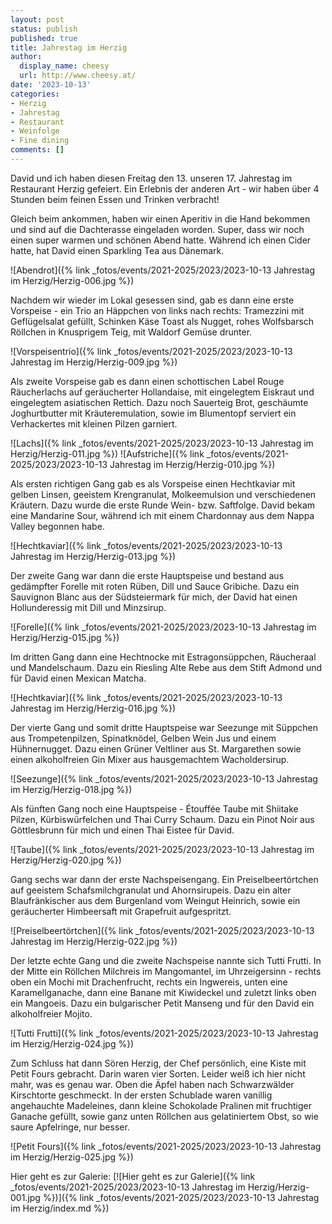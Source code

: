 ```yaml
---
layout: post
status: publish
published: true
title: Jahrestag im Herzig
author:
  display_name: cheesy
  url: http://www.cheesy.at/
date: '2023-10-13'
categories:
- Herzig
- Jahrestag
- Restaurant
- Weinfolge
- Fine dining
comments: []
---
```


David und ich haben diesen Freitag den 13. unseren 17. Jahrestag im Restaurant Herzig gefeiert. Ein Erlebnis der anderen Art - wir haben über 4 Stunden beim feinen Essen und Trinken verbracht!

Gleich beim ankommen, haben wir einen Aperitiv in die Hand bekommen und sind auf die Dachterasse eingeladen worden. Super, dass wir noch einen super warmen und schönen Abend hatte. Während ich einen Cider hatte, hat David einen Sparkling Tea aus Dänemark.

![Abendrot]({% link _fotos/events/2021-2025/2023/2023-10-13 Jahrestag im Herzig/Herzig-006.jpg %})

Nachdem wir wieder im Lokal gesessen sind, gab es dann eine erste Vorspeise - ein Trio an Häppchen von links nach rechts: Tramezzini mit Geflügelsalat gefüllt, Schinken Käse Toast als Nugget, rohes Wolfsbarsch Röllchen in Knusprigem Teig, mit Waldorf Gemüse drunter.

![Vorspeisentrio]({% link _fotos/events/2021-2025/2023/2023-10-13 Jahrestag im Herzig/Herzig-009.jpg %})

Als zweite Vorspeise gab es dann einen schottischen Label Rouge Räucherlachs auf geräucherter Hollandaise, mit eingelegtem Eiskraut und eingelegtem asiatischen Rettich. Dazu noch Sauerteig Brot, geschäumte Joghurtbutter mit Kräuteremulation, sowie im Blumentopf serviert ein Verhackertes mit kleinen Pilzen garniert.

![Lachs]({% link _fotos/events/2021-2025/2023/2023-10-13 Jahrestag im Herzig/Herzig-011.jpg %})
![Aufstriche]({% link _fotos/events/2021-2025/2023/2023-10-13 Jahrestag im Herzig/Herzig-010.jpg %})

Als ersten richtigen Gang gab es als Vorspeise einen Hechtkaviar mit gelben Linsen, geeistem Krengranulat, Molkeemulsion und verschiedenen Kräutern. Dazu wurde die erste Runde Wein- bzw. Saftfolge. David bekam eine Mandarine Sour, während ich mit einem Chardonnay aus dem Nappa Valley begonnen habe.

![Hechtkaviar]({% link _fotos/events/2021-2025/2023/2023-10-13 Jahrestag im Herzig/Herzig-013.jpg %})

Der zweite Gang war dann die erste Hauptspeise und bestand aus gedämpfter Forelle mit roten Rüben, Dill und Sauce Gribiche. Dazu ein Sauvignon Blanc aus der Südsteiermark für mich, der David hat einen Hollunderessig mit Dill und Minzsirup.

![Forelle]({% link _fotos/events/2021-2025/2023/2023-10-13 Jahrestag im Herzig/Herzig-015.jpg %})

Im dritten Gang dann eine Hechtnocke mit Estragonsüppchen, Räucheraal und Mandelschaum. Dazu ein Riesling Alte Rebe aus dem Stift Admond und für David einen Mexican Matcha.

![Hechtkaviar]({% link _fotos/events/2021-2025/2023/2023-10-13 Jahrestag im Herzig/Herzig-016.jpg %})

Der vierte Gang und somit dritte Hauptspeise war Seezunge mit Süppchen aus Trompetenpilzen, Spinatknödel, Gelben Wein Jus und einem Hühnernugget. Dazu einen Grüner Veltliner aus St. Margarethen sowie einen alkoholfreien Gin Mixer aus hausgemachtem Wacholdersirup.

![Seezunge]({% link _fotos/events/2021-2025/2023/2023-10-13 Jahrestag im Herzig/Herzig-018.jpg %})

Als fünften Gang noch eine Hauptspeise - Étouffée Taube mit Shiitake Pilzen, Kürbiswürfelchen und Thai Curry Schaum. Dazu ein Pinot Noir aus Göttlesbrunn für mich und einen Thai Eistee für David.

![Taube]({% link _fotos/events/2021-2025/2023/2023-10-13 Jahrestag im Herzig/Herzig-020.jpg %})

Gang sechs war dann der erste Nachspeisengang. Ein Preiselbeertörtchen auf geeistem Schafsmilchgranulat und Ahornsirupeis. Dazu ein alter Blaufränkischer aus dem Burgenland vom Weingut Heinrich, sowie ein geräucherter Himbeersaft mit Grapefruit aufgespritzt.

![Preiselbeertörtchen]({% link _fotos/events/2021-2025/2023/2023-10-13 Jahrestag im Herzig/Herzig-022.jpg %})

Der letzte echte Gang und die zweite Nachspeise nannte sich Tutti Frutti. In der Mitte ein Röllchen Milchreis im Mangomantel, im Uhrzeigersinn - rechts oben ein Mochi mit Drachenfrucht, rechts ein Ingwereis, unten eine Karamellganache, dann eine Banane mit Kiwideckel und zuletzt links oben ein Mangoeis. Dazu ein bulgarischer Petit Manseng und für den David ein alkoholfreier Mojito.

![Tutti Frutti]({% link _fotos/events/2021-2025/2023/2023-10-13 Jahrestag im Herzig/Herzig-024.jpg %})

Zum Schluss hat dann Sören Herzig, der Chef persönlich, eine Kiste mit Petit Fours gebracht. Darin waren vier Sorten. Leider weiß ich hier nicht mahr, was es genau war. Oben die Äpfel haben nach Schwarzwälder Kirschtorte geschmeckt. In der ersten Schublade waren vanillig angehauchte Madeleines, dann kleine Schokolade Pralinen mit fruchtiger Ganache gefüllt, sowie ganz unten Röllchen aus gelatiniertem Obst, so wie saure Apfelringe, nur besser.

![Petit Fours]({% link _fotos/events/2021-2025/2023/2023-10-13 Jahrestag im Herzig/Herzig-025.jpg %})

Hier geht es zur Galerie:
[![Hier geht es zur Galerie]({% link _fotos/events/2021-2025/2023/2023-10-13 Jahrestag im Herzig/Herzig-001.jpg %})]({% link _fotos/events/2021-2025/2023/2023-10-13 Jahrestag im Herzig/index.md %})

